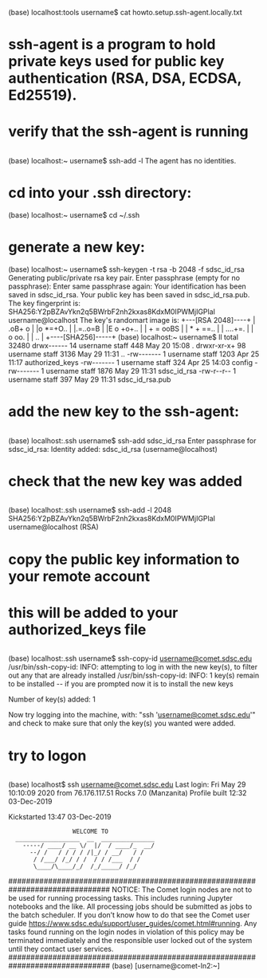 (base) localhost:tools username$ cat howto.setup.ssh-agent.locally.txt 
# ssh-agent is a program to hold private keys used for public key authentication (RSA, DSA, ECDSA, Ed25519).
  

######
# verify that the ssh-agent is running
######
(base) localhost:~ username$ ssh-add -l
The agent has no identities.

# cd into your .ssh directory:
(base) localhost:~ username$ cd ~/.ssh

# generate a new key:
(base) localhost:~ username$ ssh-keygen -t rsa -b 2048 -f sdsc_id_rsa
Generating public/private rsa key pair.
Enter passphrase (empty for no passphrase): 
Enter same passphrase again: 
Your identification has been saved in sdsc_id_rsa.
Your public key has been saved in sdsc_id_rsa.pub.
The key fingerprint is:
SHA256:Y2pBZAvYkn2q5BWrbF2nh2kxas8KdxM0IPWMjIGPlaI username@localhost
The key's randomart image is:
+---[RSA 2048]----+
| .oB+ o          |
|o *=+O..         |
|.=..o=B          |
|E o +o+..        |
| + = ooBS        |
|  * + ==..       |
| ....+=.         |
|   o oo.         |
|    ..           |
+----[SHA256]-----+
(base) localhost:~ username$ ll
total 32480
drwx------  14 username  staff   448 May 20 15:08 .
drwxr-xr-x+ 98 username  staff  3136 May 29 11:31 ..
-rw-------   1 username  staff  1203 Apr 25 11:17 authorized_keys
-rw-------   1 username  staff   324 Apr 25 14:03 config
-rw-------   1 username  staff  1876 May 29 11:31 sdsc_id_rsa
-rw-r--r--   1 username  staff   397 May 29 11:31 sdsc_id_rsa.pub

######
# add the new key to the ssh-agent:
######
(base) localhost:.ssh username$ ssh-add sdsc_id_rsa 
Enter passphrase for sdsc_id_rsa: 
Identity added: sdsc_id_rsa (username@localhost)

######
# check that the new key was added
######
(base) localhost:.ssh username$ ssh-add -l
2048 SHA256:Y2pBZAvYkn2q5BWrbF2nh2kxas8KdxM0IPWMjIGPlaI username@localhost (RSA)

######
# copy the public key information to your remote account
# this will be added to your authorized_keys file
######
(base) localhost:.ssh username$ ssh-copy-id username@comet.sdsc.edu
/usr/bin/ssh-copy-id: INFO: attempting to log in with the new key(s), to filter out any that are already installed
/usr/bin/ssh-copy-id: INFO: 1 key(s) remain to be installed -- if you are prompted now it is to install the new keys

Number of key(s) added:        1

Now try logging into the machine, with:   "ssh 'username@comet.sdsc.edu'"
and check to make sure that only the key(s) you wanted were added.

######
# try to logon
######
(base) localhost$ ssh username@comet.sdsc.edu
Last login: Fri May 29 10:10:09 2020 from 76.176.117.51
Rocks 7.0 (Manzanita)
Profile built 12:32 03-Dec-2019

Kickstarted 13:47 03-Dec-2019
                                                                       
                      WELCOME TO 
      __________________  __  _______________
        -----/ ____/ __ \/  |/  / ____/_  __/
          --/ /   / / / / /|_/ / __/   / /
           / /___/ /_/ / /  / / /___  / /
           \____/\____/_/  /_/_____/ /_/
###############################################################################
NOTICE:
The Comet login nodes are not to be used for running processing tasks.
This includes running Jupyter notebooks and the like.  All processing
jobs should be submitted as jobs to the batch scheduler.  If you don’t
know how to do that see the Comet user guide
https://www.sdsc.edu/support/user_guides/comet.html#running.
Any tasks found running on the login nodes in violation of this policy
 may be terminated immediately and the responsible user locked out of
the system until they contact user services.
###############################################################################
(base) [username@comet-ln2:~] 

